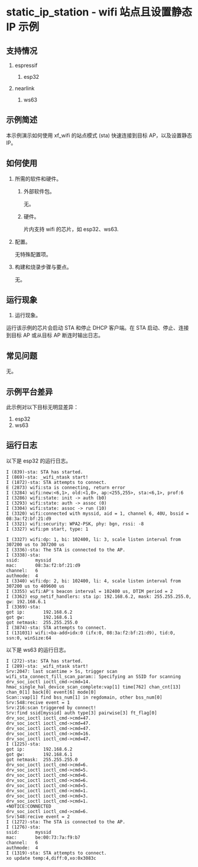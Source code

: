 # static_ip_station - wifi 站点且设置静态 IP 示例

## 支持情况

1.  espressif

    1.  esp32

1.  nearlink

    1.  ws63

## 示例简述

本示例演示如何使用 xf_wifi 的站点模式 (sta) 快速连接到目标 AP，以及设置静态 IP。

## 如何使用

1.  所需的软件和硬件。

    1.  外部软件包。

        无。

    1.  硬件。

        片内支持 wifi 的芯片，如 esp32、ws63.

1.  配置。

    无特殊配置项。

1.  构建和烧录步骤与要点。

    无。

## 运行现象

1.  运行现象。

运行该示例的芯片会启动 STA 和停止 DHCP 客户端。在 STA 启动、停止、连接到目标 AP 或从目标 AP 断连时输出日志。

## 常见问题

无。

## 示例平台差异

此示例对以下目标无明显差异：

1. esp32
1. ws63

## 运行日志

以下是 esp32 的运行日志。

```
I (839)-sta: STA has started.
I (869)-sta: _wifi_ntask start!
I (1872)-sta: STA attempts to connect.
E (2873) wifi:sta is connecting, return error
I (3284) wifi:new:<6,1>, old:<1,0>, ap:<255,255>, sta:<6,1>, prof:6
I (3286) wifi:state: init -> auth (b0)
I (3293) wifi:state: auth -> assoc (0)
I (3304) wifi:state: assoc -> run (10)
I (3320) wifi:connected with myssid, aid = 1, channel 6, 40U, bssid = 08:3a:f2:bf:21:d9
I (3321) wifi:security: WPA2-PSK, phy: bgn, rssi: -8
I (3327) wifi:pm start, type: 1

I (3327) wifi:dp: 1, bi: 102400, li: 3, scale listen interval from 307200 us to 307200 us
I (3336)-sta: The STA is connected to the AP.
I (3338)-sta:
ssid:      myssid
mac:       08:3a:f2:bf:21:d9
channel:   6
authmode:  4
I (3340) wifi:dp: 2, bi: 102400, li: 4, scale listen interval from 307200 us to 409600 us
I (3355) wifi:AP's beacon interval = 102400 us, DTIM period = 2
I (3362) esp_netif_handlers: sta ip: 192.168.6.2, mask: 255.255.255.0, gw: 192.168.6.1
I (3369)-sta:
got ip:       192.168.6.2
got gw:       192.168.6.1
got netmask:  255.255.255.0
I (3874)-sta: STA attempts to connect.
I (131031) wifi:<ba-add>idx:0 (ifx:0, 08:3a:f2:bf:21:d9), tid:0, ssn:0, winSize:64
```

以下是 ws63 的运行日志。

```
I (272)-sta: STA has started.
I (289)-sta: _wifi_ntask start!
Srv:2047: last scantime > 5s, trigger scan
wifi_sta_connect_fill_scan_param:: Specifying an SSID for scanning
drv_soc_ioctl ioctl_cmd->cmd=14.
hmac_single_hal_device_scan_complete:vap[1] time[762] chan_cnt[13] chan_0[1] back[0] event[6] mode[0]
Scan::vap[1] find bss_num[1] in regdomain, other bss_num[0]
Srv:548:recive event = 1
Srv:216:scan triggered by connect!
Srv:find ssid[myssid] auth type[3] pairwise[3] ft_flag[0]
drv_soc_ioctl ioctl_cmd->cmd=47.
drv_soc_ioctl ioctl_cmd->cmd=47.
drv_soc_ioctl ioctl_cmd->cmd=47.
drv_soc_ioctl ioctl_cmd->cmd=16.
drv_soc_ioctl ioctl_cmd->cmd=47.
I (1225)-sta:
got ip:       192.168.6.2
got gw:       192.168.6.1
got netmask:  255.255.255.0
drv_soc_ioctl ioctl_cmd->cmd=6.
drv_soc_ioctl ioctl_cmd->cmd=5.
drv_soc_ioctl ioctl_cmd->cmd=6.
drv_soc_ioctl ioctl_cmd->cmd=6.
drv_soc_ioctl ioctl_cmd->cmd=5.
drv_soc_ioctl ioctl_cmd->cmd=1.
drv_soc_ioctl ioctl_cmd->cmd=3.
drv_soc_ioctl ioctl_cmd->cmd=1.
+NOTICE:CONNECTED
drv_soc_ioctl ioctl_cmd->cmd=6.
Srv:548:recive event = 2
I (1272)-sta: The STA is connected to the AP.
I (1276)-sta:
ssid:      myssid
mac:       be:00:73:7a:f9:b7
channel:   6
authmode:  4
I (1319)-sta: STA attempts to connect.
xo update temp:4,diff:0,xo:0x3083c
```
